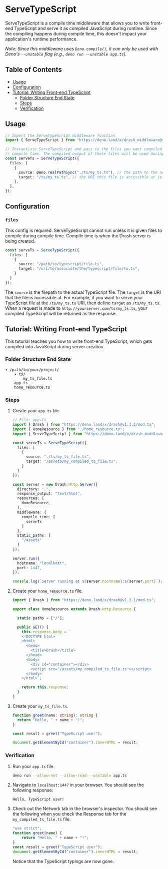# ServeTypeScript

ServeTypeScript is a compile time middleware that allows you to write front-end TypeScript and serve it as compiled JavaScript during runtime. Since the compiling happens during compile time, this doesn't impact your application's runtime performance.

_Note: Since this middleware uses `Deno.compile()`, it can only be used with Deno's `--unstable` flag (e.g., `deno run --unstable app.ts`)._

## Table of Contents

* [Usage](#usage)
* [Configuration](#configuration)
* [Tutorial: Writing Front-end TypeScript](#tutorial-writing-front-end-typescript)
    * [Folder Structure End State](#folder-structure-end-state)
    * [Steps](#steps)
    * [Verification](#verification)

## Usage

```typescript
// Import the ServeTypeScript middleware function
import { ServeTypeScript } from "https://deno.land/x/drash_middleware@v0.6.1/serve_typescript/mod.ts";

// Instantiate ServeTypeScript and pass in the files you want compiled during
// compile time. The compiled output of these files will be used during runtime.
const serveTs = ServeTypeScript({
  files: [
    {
      source: Deno.realPathSync("./ts/my_ts.ts"), // the path to the actual TypeScript file
      target: "/ts/my_ts.ts", // the URI this file is accessible at (e.g., localhost:1447/ts/my_ts.ts)
    },
  ],
});
```

## Configuration

### `files`

This config is required. ServeTypeScript cannot run unless it is given files to compile during compile time. Compile time is when the Drash server is being created.

```typescript
const serveTs = ServeTypeScript({
  files: [
    {
      source: "/path/to/typescript/file.ts",
      target: "/uri/to/associate/the/typescript/file/to.ts",
    }
  ]
});
```

The `source` is the filepath to the actual TypeScript file. The `target` is the URI that the file is accessible at. For example, if you want to serve your TypeScript file at the `/ts/my_ts.ts` URI, then define `target` as `/ts/my_ts.ts`. When a request is made to `http://yourserver.com/ts/my_ts.ts`, your compiled TypeScript will be returned as the response.

## Tutorial: Writing Front-end TypeScript

This tutorial teaches you how to write front-end TypeScript, which gets compiled into JavaScript during server creation.

### Folder Structure End State

```
▾ /path/to/your/project/
    ▾ ts/
        my_ts_file.ts
    app.ts
    home_resource.ts
```

### Steps

1. Create your `app.ts` file.

    ```typescript
    // File: app.ts
    import { Drash } from "https://deno.land/x/drash@v1.3.1/mod.ts";
    import { HomeResource } from "./home_resource.ts";
    import { ServeTypeScript } from "https://deno.land/x/drash_middleware@v0.6.1/serve_typescript/mod.ts";

    const serveTs = ServeTypeScript({
      files: [
        {
          source: "./ts/my_ts_file.ts",
          target: "/assets/my_compiled_ts_file.ts",
        }
      ]
    });
    
    const server = new Drash.Http.Server({
      directory: ".",
      response_output: "text/html",
      resources: [
        HomeResource,
      ],
      middleware: {
        compile_time: [
          serveTs
        ]
      },
      static_paths: [
        "/assets"
      ]
    });
    
    server.run({
      hostname: "localhost",
      port: 1447,
    });
    
    console.log(`Server running at ${server.hostname}:${server.port}`);
    ```

2. Create your `home_resource.ts` file.

    ```typescript
    import { Drash } from "https://deno.land/x/drash@v1.3.1/mod.ts";

    export class HomeResource extends Drash.Http.Resource {

      static paths = ["/"];

      public GET() {
        this.response.body = `
        <!DOCTYPE html>
        <html>
          <head>
            <title>Drash</title>
          </head>
          <body>
            <div id="container"></div>
            <script src="/assets/my_compiled_ts_file.ts"></script>
          </body>
        </html>`;

        return this.response;
      }
    }
    ```

3. Create your `my_ts_file.ts`.

    ```typescript
    function greet(name: string): string {
      return "Hello, " + name + "!";
    }
    
    const result = greet("TypeScript user");
    
    document.getElementById("container").innerHTML = result;
    ```
    
### Verification

1. Run your `app.ts` file.

    ```sh
    deno run --allow-net --allow-read --unstable app.ts
    ```

2. Navigate to `localhost:1447` in your browser. You should see the following response:

    ```text
    Hello, TypeScript user!
    ```

3. Check out the Network tab in the browser's inspector. You should see the following when you check the Response tab for the `my_compiled_ts_file.ts` file.

    ```javascript
    "use strict";
    function greet(name) {
        return "Hello, " + name + "!";
    }
    const result = greet("TypeScript user");
    document.getElementById("container").innerHTML = result;
    ```

    Notice that the TypeScript typings are now gone.
